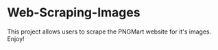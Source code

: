 # Web-Scraping-Images
This project allows users to scrape the PNGMart website for it's images. Enjoy!
